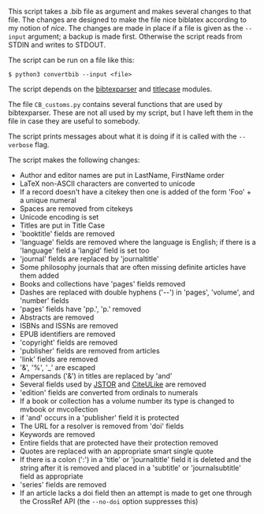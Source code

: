 This script takes a .bib file as argument and makes several changes to that file.
The changes are designed to make the file nice biblatex according to my notion of *nice*.
The changes are made in place if a file is given as the `--input` argument; a backup is made first.
Otherwise the script reads from STDIN and writes to STDOUT.

The script can be run on a file like this:

`$ python3 convertbib --input <file>`

The script depends on the [bibtexparser](https://github.com/sciunto/python-bibtexparser) and [titlecase](https://pypi.python.org/pypi/titlecase) modules.

The file `CB_customs.py` contains several functions that are used by bibtexparser.
These are not all used by my script, but I have left them in the file in case they are useful to somebody.

The script prints messages about what it is doing if it is called with the `--verbose` flag.

The script makes the following changes:

* Author and editor names are put in LastName, FirstName order
* LaTeX non-ASCII characters are converted to unicode
* If a record doesn't have a citekey then one is added of the form 'Foo' + a unique numeral
* Spaces are removed from citekeys
* Unicode encoding is set
* Titles are put in Title Case
* 'booktitle' fields are removed
* 'language' fields are removed where the language is English; if there is a 'language' field a 'langid' field is set too
* 'journal' fields are replaced by 'journaltitle'
* Some philosophy journals that are often missing definite articles have them added
* Books and collections have 'pages' fields removed
* Dashes are replaced with double hyphens ('--') in 'pages', 'volume', and 'number' fields
* 'pages' fields have 'pp.', 'p.' removed
* Abstracts are removed
* ISBNs and ISSNs are removed
* EPUB identifiers are removed
* 'copyright' fields are removed
* 'publisher' fields are removed from articles
* 'link' fields are removed
* '&', '%', '_' are escaped
* Ampersands ('&') in titles are replaced by 'and'
* Several fields used by [JSTOR](http://jstor.org) and [CiteULike](http://citeulike.org) are removed
* 'edition' fields are converted from ordinals to numerals
* If a book or collection has a volume number its type is changed to mvbook or mvcollection
* if 'and' occurs in a 'publisher' field it is protected
* The URL for a resolver is removed from 'doi' fields
* Keywords are removed
* Entire fields that are protected have their protection removed
* Quotes are replaced with an appropriate smart single quote
* If there is a colon (':') in a 'title' or 'journaltitle' field it is deleted and the string after it is removed and placed in a 'subtitle' or 'journalsubtitle' field as appropriate
* 'series' fields are removed
* If an article lacks a doi field then an attempt is made to get one through the CrossRef API (the `--no-doi` option suppresses this)

